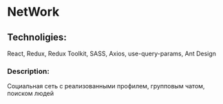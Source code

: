 # NetWork

## Technoligies: 

React, Redux, Redux Toolkit, SASS, Axios, use-query-params, Ant Design

### Description: 

Социальная сеть с реализованными профилем, групповым чатом, поиском людей
